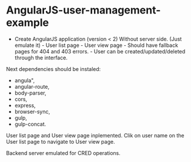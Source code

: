 # AngularJS-user-management-example
- Create AngularJS application (version &lt; 2) Without server side. (Just emulate it) - User list page - User view page - Should have fallback pages for 404 and 403 errors. - User can be created/updated/deleted through the interface.

Next dependencies should be instaled:
- angula",
- angular-route,
- body-parser,
- cors,
- express,
- browser-sync,
- gulp,
- gulp-concat.

User list page and User view page inplemented. Clik on user name on the User list page to navigate to User view page.

Backend server emulated for CRED operations.
